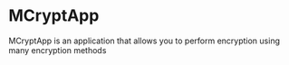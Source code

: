 # MCryptApp
 MCryptApp is an application that allows you to perform encryption using many encryption methods

